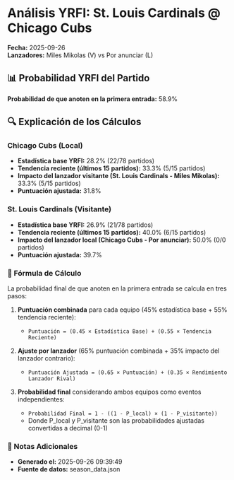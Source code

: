 # Análisis YRFI: St. Louis Cardinals @ Chicago Cubs

**Fecha:** 2025-09-26  
**Lanzadores:** Miles Mikolas (V) vs Por anunciar (L)

## 📊 Probabilidad YRFI del Partido

**Probabilidad de que anoten en la primera entrada:** 58.9%

## 🔍 Explicación de los Cálculos

### Chicago Cubs (Local)
- **Estadística base YRFI:** 28.2% (22/78 partidos)
- **Tendencia reciente (últimos 15 partidos):** 33.3% (5/15 partidos)
- **Impacto del lanzador visitante (St. Louis Cardinals - Miles Mikolas):** 33.3% (5/15 partidos)
- **Puntuación ajustada:** 31.8%

### St. Louis Cardinals (Visitante)
- **Estadística base YRFI:** 26.9% (21/78 partidos)
- **Tendencia reciente (últimos 15 partidos):** 40.0% (6/15 partidos)
- **Impacto del lanzador local (Chicago Cubs - Por anunciar):** 50.0% (0/0 partidos)
- **Puntuación ajustada:** 39.7%

### 📝 Fórmula de Cálculo

La probabilidad final de que anoten en la primera entrada se calcula en tres pasos:

1. **Puntuación combinada** para cada equipo (45% estadística base + 55% tendencia reciente):
   - `Puntuación = (0.45 × Estadística Base) + (0.55 × Tendencia Reciente)`

2. **Ajuste por lanzador** (65% puntuación combinada + 35% impacto del lanzador contrario):
   - `Puntuación Ajustada = (0.65 × Puntuación) + (0.35 × Rendimiento Lanzador Rival)`

3. **Probabilidad final** considerando ambos equipos como eventos independientes:
   - `Probabilidad Final = 1 - ((1 - P_local) × (1 - P_visitante))`
   - Donde P_local y P_visitante son las probabilidades ajustadas convertidas a decimal (0-1)

### 📌 Notas Adicionales

- **Generado el:** 2025-09-26 09:39:49
- **Fuente de datos:** season_data.json
